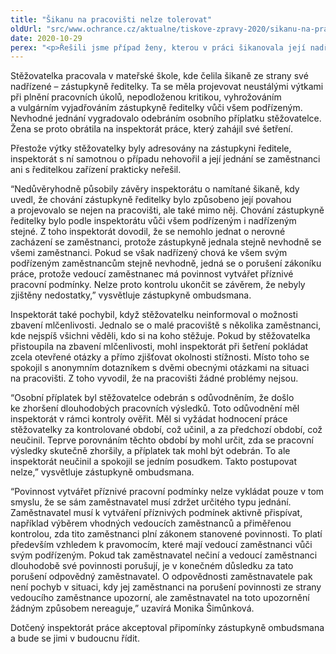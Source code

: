 ```yaml
---
title: "Šikanu na pracovišti nelze tolerovat"
oldUrl: "src/www.ochrance.cz/aktualne/tiskove-zpravy-2020/sikanu-na-pracovisti-nelze-tolerovat"
date: 2020-10-29
perex: "<p>Řešili jsme případ ženy, kterou v práci šikanovala její nadřízená. Žena se obrátila na inspektorát práce, který v případu neshledal žádné vážné pochybení. Zástupkyně ombudsmana Monika Šimůnková však v šetření inspektorátu shledala pochybení několik. Inspektorát práce vyhověl závěrům zástupkyně a v podobným případech bude postupovat dle jejích doporučení. </p>"
---
```


<!-- imported from the old website -->

<p>Stěžovatelka pracovala v mateřské škole, kde čelila šikaně ze strany své nadřízené &ndash; zástupkyně ředitelky. Ta se měla projevovat neustálými výtkami při plnění pracovních úkolů, nepodloženou kritikou, vyhrožováním a vulgárním vyjadřováním zástupkyně ředitelky vůči všem podřízeným. Nevhodné jednání vygradovalo odebráním osobního příplatku stěžovatelce. Žena se proto obrátila na inspektorát práce, který zahájil své šetření. </p><p>Přestože výtky stěžovatelky byly adresovány na zástupkyni ředitele, inspektorát s ní samotnou o případu nehovořil a její jednání se zaměstnanci ani s ředitelkou zařízení prakticky neřešil.</p><p>“Nedůvěryhodně působily závěry inspektorátu o namítané šikaně, kdy uvedl, že chování zástupkyně ředitelky bylo způsobeno její povahou a projevovalo se nejen na pracovišti, ale také mimo něj. Chování zástupkyně ředitelky bylo podle inspektorátu vůči všem podřízeným i nadřízeným stejné. Z toho inspektorát dovodil, že se nemohlo jednat o nerovné zacházení se zaměstnanci, protože zástupkyně jednala stejně nevhodně se všemi zaměstnanci. Pokud se však nadřízený chová ke všem svým podřízeným zaměstnancům stejně nevhodně, jedná se o porušení zákoníku práce, protože vedoucí zaměstnanec má povinnost vytvářet příznivé pracovní podmínky. Nelze proto kontrolu ukončit se závěrem, že nebyly zjištěny nedostatky,” vysvětluje zástupkyně ombudsmana. </p><p>Inspektorát také pochybil, když stěžovatelku neinformoval o možnosti zbavení mlčenlivosti. Jednalo se o malé pracoviště s několika zaměstnanci, kde nejspíš všichni věděli, kdo si na koho stěžuje. Pokud by stěžovatelka přistoupila na zbavení mlčenlivosti, mohl inspektorát při šetření pokládat zcela otevřené otázky a přímo zjišťovat okolnosti stížnosti. Místo toho se spokojil s anonymním dotazníkem s dvěmi obecnými otázkami na situaci na pracovišti. Z toho vyvodil, že na pracovišti žádné problémy nejsou. </p><p>“Osobní příplatek byl stěžovatelce odebrán s odůvodněním, že došlo ke zhoršení dlouhodobých pracovních výsledků. Toto odůvodnění měl inspektorát v rámci kontroly ověřit. Měl si vyžádat hodnocení práce stěžovatelky za kontrolované období, což učinil, a za předchozí období, což neučinil. Teprve porovnáním těchto období by mohl určit, zda se pracovní výsledky skutečně zhoršily, a příplatek tak mohl být odebrán. To ale inspektorát neučinil a spokojil se jedním posudkem. Takto postupovat nelze,” vysvětluje zástupkyně ombudsmana. </p><p>“Povinnost vytvářet příznivé pracovní podmínky nelze vykládat pouze v tom smyslu, že se sám zaměstnavatel musí zdržet určitého typu jednání. Zaměstnavatel musí k vytváření příznivých podmínek aktivně přispívat, například výběrem vhodných vedoucích zaměstnanců a přiměřenou kontrolou, zda tito zaměstnanci plní zákonem stanovené povinnosti. To platí především vzhledem k pravomocím, které mají vedoucí zaměstnanci vůči svým podřízeným. Pokud tak zaměstnavatel nečiní a vedoucí zaměstnanci dlouhodobě své povinnosti porušují, je v konečném důsledku za tato porušení odpovědný zaměstnavatel. O odpovědnosti zaměstnavatele pak není pochyb v situaci, kdy jej zaměstnanci na porušení povinnosti ze strany vedoucího zaměstnance upozorní, ale zaměstnavatel na toto upozornění žádným způsobem nereaguje,” uzavírá Monika Šimůnková. </p><p>Dotčený inspektorát práce akceptoval připomínky zástupkyně ombudsmana a bude se jimi v budoucnu řídit. </p>
